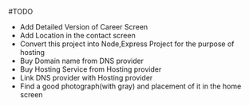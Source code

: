 #TODO
- Add Detailed Version of Career Screen
- Add Location in the contact screen
- Convert this project into Node,Express Project for the purpose of hosting
- Buy Domain name from DNS provider
- Buy Hosting Service from Hosting provider
- Link DNS provider with Hosting provider
- Find a good photograph(with gray) and placement of it in the home screen